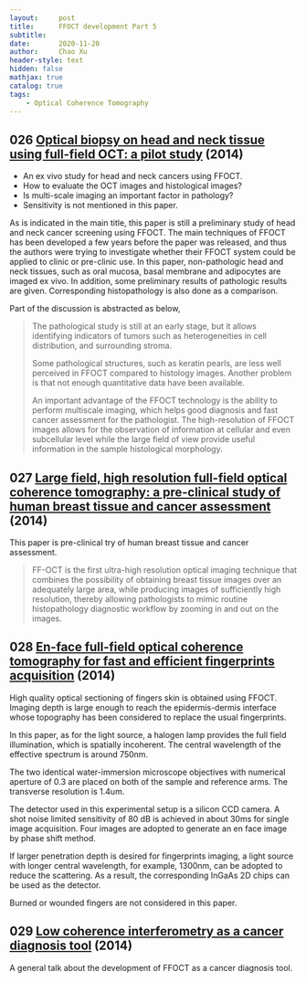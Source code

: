 ```yaml
---
layout:     post
title:      FFOCT development Part 5
subtitle:   
date:       2020-11-20
author:     Chao Xu
header-style: text
hidden: false
mathjax: true
catalog: true
tags:
    - Optical Coherence Tomography
---
```


## 026 [Optical biopsy on head and neck tissue using full-field OCT: a pilot study](https://doi.org/10.1117/12.2036959) (2014)

- An ex vivo study for head and neck cancers using FFOCT.
- How to evaluate the OCT images and histological images?
- Is multi-scale imaging an important factor in pathology?
- Sensitivity is not mentioned in this paper.

As is indicated in the main title, this paper is still a preliminary study of head and neck cancer screening using FFOCT. The main techniques of FFOCT has been developed a few years before the paper was released, and thus the authors were trying to investigate whether their FFOCT system could be applied to clinic or pre-clinic use. In this paper, non-pathologic head and neck tissues, such as oral mucosa, basal membrane and adipocytes are imaged ex vivo. In addition, some preliminary results of pathologic results are given. Corresponding histopathology is also done as a comparison. 

Part of the discussion is abstracted as below, 

> The pathological study is still at an early stage, but it allows identifying indicators of tumors such as heterogeneities in cell distribution, and surrounding stroma.
>
> Some pathological structures, such as keratin pearls, are less well perceived in FFOCT compared to histology images. Another problem is that not enough quantitative data have been available.
>
> An important advantage of the FFOCT technology is the ability to perform multiscale imaging, which  helps good diagnosis and fast cancer assessment for the pathologist. The high-resolution of FFOCT images allows for the observation of information at cellular and even subcellular level while the large field of view provide useful information in the sample histological morphology.

## 027 [Large field, high resolution full-field optical coherence tomography: a pre-clinical study of human breast tissue and cancer assessment](https://doi.org/10.7785/tcrtexpress.2013.600254) (2014)

This paper is pre-clinical try of human breast tissue and cancer assessment.

> FF-OCT is the first ultra-high resolution optical imaging technique that combines the possibility of obtaining breast tissue images over an adequately large area, while producing images of sufficiently high resolution, thereby allowing pathologists to mimic routine histopathology diagnostic workflow by zooming in and out on the images. 

## 028 [En-face full-field optical coherence tomography for fast and efficient fingerprints acquisition](https://doi.org/10.1117/12.2051134) (2014)

High quality optical sectioning of fingers skin is obtained using FFOCT. Imaging depth is large enough to reach the epidermis-dermis interface whose topography has been considered to replace the usual fingerprints.

In this paper, as for the light source, a halogen lamp provides the full field illumination, which is spatially incoherent. The central wavelength of the effective spectrum is around 750nm. 

The two identical water-immersion microscope objectives with numerical aperture of 0.3 are placed on both of the sample and reference arms. The transverse resolution is 1.4um. 

The detector used in this experimental setup is a silicon CCD camera. A shot noise limited sensitivity of 80 dB is achieved in about 30ms for single image acquisition. Four images are adopted to generate an en face image by phase shift method. 

If larger penetration depth is desired for fingerprints imaging, a light source with longer central wavelength, for example, 1300nm, can be adopted to reduce the scattering. As a result, the corresponding InGaAs 2D chips can be used as the detector.

Burned or wounded fingers are not considered in this paper.

## 029 [Low coherence interferometry as a cancer diagnosis tool](https://doi.org/10.1364/BIOMED.2014.BT4B.1) (2014)

A general talk about the development of FFOCT as a cancer diagnosis tool.